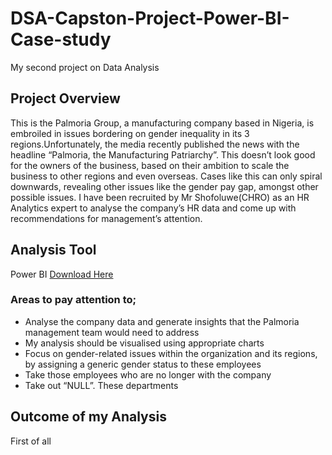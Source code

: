 # DSA-Capston-Project-Power-BI-Case-study
   My second project on Data Analysis

## Project Overview
   This is the Palmoria Group, a manufacturing company based in Nigeria, is embroiled in issues
bordering on gender inequality in its 3 regions.Unfortunately, the media recently
published the news with the headline “Palmoria, the Manufacturing Patriarchy”. This
doesn’t look good for the owners of the business, based on their ambition to scale the
business to other regions and even overseas. Cases like this can only spiral downwards,
revealing other issues like the gender pay gap, amongst other possible issues. I have been recruited by Mr Shofoluwe(CHRO) as an HR Analytics expert to analyse the company’s
HR data and come up with recommendations for management’s attention.
## Analysis Tool
Power BI [Download Here](https://www.microsoft.com/en-us/power-platform/products/power-bi/downloads)

### Areas to pay attention to;

- Analyse the company data and generate insights that the Palmoria management team would need to address
- My analysis should be visualised using appropriate charts
- Focus on gender-related issues within the organization and its regions, by assigning a generic gender status to these employees
- Take those employees who are no longer with the company
- Take out  “NULL”. These departments

## Outcome of my Analysis
First of all
